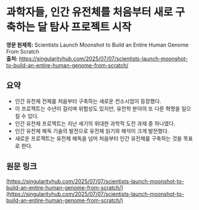 # 과학자들, 인간 유전체를 처음부터 새로 구축하는 달 탐사 프로젝트 시작

**영문 원제목:** Scientists Launch Moonshot to Build an Entire Human Genome From Scratch  
**출처:** https://singularityhub.com/2025/07/07/scientists-launch-moonshot-to-build-an-entire-human-genome-from-scratch/

## 요약
- 인간 유전체 전체를 처음부터 구축하는 새로운 컨소시엄이 등장했다.
- 이 프로젝트는 수년이 걸리며 위험성도 있지만, 유전학 분야의 또 다른 혁명을 일으킬 수 있다.
- 인간 유전체 프로젝트는 지난 세기의 위대한 과학적 도전 과제 중 하나였다.
- 인간 유전체 해독 기술의 발전으로 유전체 읽기와 해석이 크게 발전했다.
- 새로운 프로젝트는 유전체 해독을 넘어 처음부터 인간 유전체를 구축하는 것을 목표로 한다.

## 원문 링크
[https://singularityhub.com/2025/07/07/scientists-launch-moonshot-to-build-an-entire-human-genome-from-scratch/](https://singularityhub.com/2025/07/07/scientists-launch-moonshot-to-build-an-entire-human-genome-from-scratch/)
